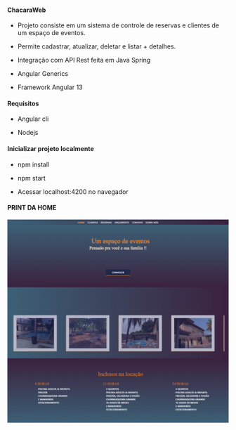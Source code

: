 #### ChacaraWeb

- Projeto consiste em um sistema de controle de reservas e clientes de um espaço de eventos.

- Permite cadastrar, atualizar, deletar e listar + detalhes.

- Integração com API Rest feita em Java Spring

- Angular Generics

- Framework Angular 13

#### Requisitos

- Angular cli

- Nodejs

#### Inicializar projeto localmente

- npm install

- npm start

- Acessar localhost:4200 no navegador


#### PRINT DA HOME
![chacara-web-home](doc/chacara-web-home.png)